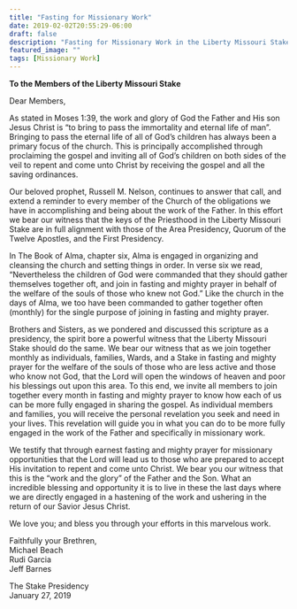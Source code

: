 ```yaml
---
title: "Fasting for Missionary Work"
date: 2019-02-02T20:55:29-06:00
draft: false
description: "Fasting for Missionary Work in the Liberty Missouri Stake"
featured_image: ""
tags: [Missionary Work]
---
```


**To the Members of the Liberty Missouri Stake**

Dear Members,

As stated in Moses 1:39, the work and glory of God the Father and His son Jesus Christ is “to bring to pass the immortality and eternal life of man”. Bringing to pass the eternal life of all of God’s children has always been a primary focus of the church. This is principally accomplished through proclaiming the gospel and inviting all of God’s children on both sides of the veil to repent and come unto Christ by receiving the gospel and all the saving ordinances.

Our beloved prophet, Russell M. Nelson, continues to answer that call, and extend a reminder to every member of the Church of the obligations we have in accomplishing and being about the work of the Father. In this effort we bear our witness that the keys of the Priesthood in the Liberty Missouri Stake are in full alignment with those of the Area Presidency, Quorum of the Twelve Apostles, and the First Presidency.

In The Book of Alma, chapter six, Alma is engaged in organizing and cleansing the church and setting things in order. In verse six we read, “Nevertheless the children of God were commanded that they should gather themselves together oft, and join in fasting and mighty prayer in behalf of the welfare of the souls of those who knew not God.” Like the church in the days of Alma, we too have been commanded to gather together often (monthly) for the single purpose of joining in fasting and mighty prayer.

Brothers and Sisters, as we pondered and discussed this scripture as a presidency, the spirit bore a powerful witness that the Liberty Missouri Stake should do the same. We bear our witness that as we join together monthly as individuals, families, Wards, and a Stake in fasting and mighty prayer for the welfare of the souls of those who are less active and those who know not God, that the Lord will open the windows of heaven and poor his blessings out upon this area. To this end, we invite all members to join together every month in fasting and mighty prayer to know how each of us can be more fully engaged in sharing the gospel. As individual members and families, you will receive the personal revelation you seek and need in your lives. This revelation will guide you in what you can do to be more fully engaged in the work of the Father and specifically in missionary work. 

We testify that through earnest fasting and mighty prayer for missionary opportunities that the Lord will lead us to those who are prepared to accept His invitation to repent and come unto Christ. We bear you our witness that this is the “work and the glory” of the Father and the Son. What an incredible blessing and opportunity it is to live in these the last days where we are directly engaged in a hastening of the work and ushering in the return of our Savior Jesus Christ.

We love you; and bless you through your efforts in this marvelous work.

Faithfully your Brethren, <br>
Michael Beach<br>
Rudi Garcia<br>
Jeff Barnes

The Stake Presidency
<br>January 27, 2019